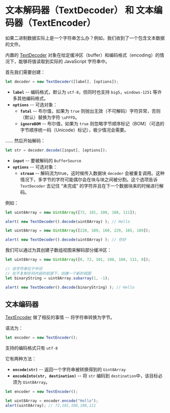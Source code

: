 # 文本解码器（TextDecoder） 和 文本编码器（TextEncoder）

如果二进制数据实际上是一个字符串怎么办？例如，我们收到了一个包含文本数据的文件。

内置的 [TextDecoder](https://encoding.spec.whatwg.org/#interface-textdecoder) 对象在给定缓冲区（buffer）和编码格式（encoding）的情况下，能够将值读取到实际的 JavaScript 字符串中。

首先我们需要创建：
```js
let decoder = new TextDecoder([label], [options]);
```

- **`label`** -- 编码格式，默认为 `utf-8`，但同时也支持 `big5`，`windows-1251` 等许多其他编码格式。
- **`options`** -- 可选对象：
  - **`fatal`** -- 布尔值，如果为 `true` 则抛出无效（不可解码）字符异常，否则（默认）替换为字符 `\uFFFD`。
  - **`ignoreBOM`** -- 布尔值，如果为 `true` 则忽略字节顺序标记（BOM）（可选的字节顺序统一码（Unicode）标记），极少情况会需要。

...... 然后开始解码：

```js
let str = decoder.decode([input], [options]);
```

- **`input`** -- 要被解码的 `BufferSource` 
- **`options`** -- 可选对象：
  - **`stream`** -- 解码流为true，这时候传入数据块 `decoder` 会被重复调用。这种情况下，多字节的字符可能偶尔会在块与块之间被分割。这个选项告诉 `TextDecoder` 去记住 “未完成” 的字符并且在下一个数据块来的时候进行解码。

例如：

```js run
let uint8Array = new Uint8Array([72, 101, 108, 108, 111]);

alert( new TextDecoder().decode(uint8Array) ); // Hello
```


```js run
let uint8Array = new Uint8Array([228, 189, 160, 229, 165, 189]);

alert( new TextDecoder().decode(uint8Array) ); // 你好
```

我们可以通过为其创建子数组视图来解码部分缓冲区：


```js run
let uint8Array = new Uint8Array([0, 72, 101, 108, 108, 111, 0]);

// 该字符串位于中间
// 在不复制任何内容的前提下，创建一个新的视图
let binaryString = uint8Array.subarray(1, -1);

alert( new TextDecoder().decode(binaryString) ); // Hello
```

## 文本编码器

[TextEncoder](https://encoding.spec.whatwg.org/#interface-textencoder) 做了相反的事情 -- 将字符串转换为字节。

语法为：

```js run
let encoder = new TextEncoder();
```

支持的编码格式只有 `utf-8` 

它有两种方法：
- **`encode(str)`** -- 返回一个字符串被转换得到的 `Uint8Array`
- **`encodeInto(str, destination)`** -- 将 `str` 编码到 `destination`中，该目标必须为 `Uint8Array`。

```js run
let encoder = new TextEncoder();

let uint8Array = encoder.encode("Hello");
alert(uint8Array); // 72,101,108,108,111
```
